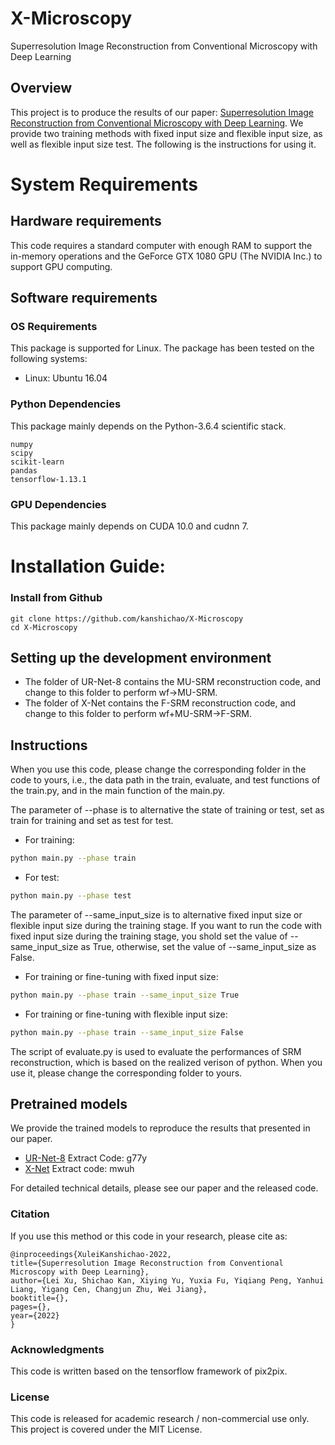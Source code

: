 # X-Microscopy
Superresolution Image Reconstruction from Conventional Microscopy with Deep Learning
## Overview
This project is to produce the results of our paper: [Superresolution Image Reconstruction from Conventional Microscopy with Deep Learning](https://www.researchsquare.com/article/rs-1256986/v1). We provide two training methods with fixed input size and flexible input size, as well as flexible input size test. The following is the instructions for using it.

# System Requirements

## Hardware requirements
This code requires a standard computer with enough RAM to support the in-memory operations and the GeForce GTX 1080 GPU (The NVIDIA Inc.) to support GPU computing.


## Software requirements
### OS Requirements
This package is supported for Linux. The package has been tested on the following systems:
+ Linux: Ubuntu 16.04

### Python Dependencies
This package mainly depends on the Python-3.6.4 scientific stack.
```
numpy
scipy
scikit-learn
pandas
tensorflow-1.13.1
```
### GPU Dependencies
This package mainly depends on CUDA 10.0 and cudnn 7.

# Installation Guide:

### Install from Github
```
git clone https://github.com/kanshichao/X-Microscopy
cd X-Microscopy
```

## Setting up the development environment
* The folder of UR-Net-8 contains the MU-SRM reconstruction code, and change to this folder to perform wf->MU-SRM.
* The folder of X-Net contains the F-SRM reconstruction code, and change to this folder to perform wf+MU-SRM->F-SRM.


## Instructions
When you use this code, please change the corresponding folder in the code to yours, i.e., the data path in the train, evaluate, and test functions of the train.py, and in the main function of the main.py. 

The parameter of --phase is to alternative the state of training or test, set as train for training and set as test for test.
+ For training:
```bash
python main.py --phase train
```
+ For test: 
```bash
python main.py --phase test
```
The parameter of --same_input_size is to alternative fixed input size or flexible input size during the training stage. If you want to run the code with fixed input size during the training stage, you shold set the value of --same_input_size as True, otherwise, set the value of --same_input_size as False.
+ For training or fine-tuning with fixed input size: 
```bash
python main.py --phase train --same_input_size True
```
+ For training or fine-tuning with flexible input size: 
```bash
python main.py --phase train --same_input_size False
```
The script of evaluate.py is used to evaluate the performances of SRM reconstruction, which is based on the realized verison of python. When you use it, please change the corresponding folder to yours.
## Pretrained models
We provide the trained models to reproduce the results that presented in our paper. 

+ [UR-Net-8](https://pan.baidu.com/s/13HrFmynyw-5cqNgXRx3oug) Extract Code: g77y
+ [X-Net](https://pan.baidu.com/s/1-NsUuty-3ifkR___a0dNuQ) Extract code:  mwuh

For detailed technical details, please see our paper and the released code.

### Citation

If you use this method or this code in your research, please cite as:

    @inproceedings{XuleiKanshichao-2022,
    title={Superresolution Image Reconstruction from Conventional Microscopy with Deep Learning},
    author={Lei Xu, Shichao Kan, Xiying Yu, Yuxia Fu, Yiqiang Peng, Yanhui Liang, Yigang Cen, Changjun Zhu, Wei Jiang},
    booktitle={},
    pages={},
    year={2022}
    }

### Acknowledgments
This code is written based on the tensorflow framework of pix2pix. 

### License
This code is released for academic research / non-commercial use only. This project is covered under the MIT License.
